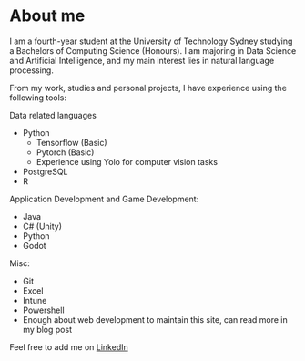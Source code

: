 # About me

I am a fourth-year student at the University of Technology Sydney studying a Bachelors of Computing Science (Honours). I am majoring in Data Science and Artificial Intelligence, and my main interest lies in natural language processing.

From my work, studies and personal projects, I have experience using the following tools:

Data related languages
- Python
    - Tensorflow (Basic)
    - Pytorch (Basic)
    - Experience using Yolo for computer vision tasks 
- PostgreSQL
- R

Application Development and Game Development: 
- Java
- C# (Unity)
- Python 
- Godot

Misc: 
- Git
- Excel
- Intune
- Powershell
- Enough about web development to maintain this site, can read more in my blog post

Feel free to add me on [LinkedIn](https://www.linkedin.com/in/mitchell-kijurina-1932bb1a3/)
